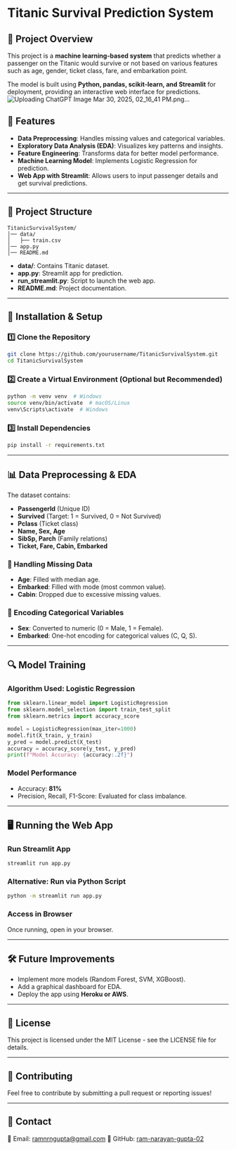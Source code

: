 # Titanic Survival Prediction System

## 📌 Project Overview
This project is a **machine learning-based system** that predicts whether a passenger on the Titanic would survive or not based on various features such as age, gender, ticket class, fare, and embarkation point.

The model is built using **Python, pandas, scikit-learn, and Streamlit** for deployment, providing an interactive web interface for predictions.
![Uploading ChatGPT Image Mar 30, 2025, 02_16_41 PM.png…]()

## 🚀 Features
- **Data Preprocessing**: Handles missing values and categorical variables.
- **Exploratory Data Analysis (EDA)**: Visualizes key patterns and insights.
- **Feature Engineering**: Transforms data for better model performance.
- **Machine Learning Model**: Implements Logistic Regression for prediction.
- **Web App with Streamlit**: Allows users to input passenger details and get survival predictions.

---

## 📂 Project Structure
```
TitanicSurvivalSystem/
│── data/
│   ├── train.csv
│── app.py
│── README.md
```
- **data/**: Contains Titanic dataset.
- **app.py**: Streamlit app for prediction.
- **run_streamlit.py**: Script to launch the web app.
- **README.md**: Project documentation.
---

## 🔧 Installation & Setup
### 1️⃣ Clone the Repository
```bash
git clone https://github.com/yourusername/TitanicSurvivalSystem.git
cd TitanicSurvivalSystem
```

### 2️⃣ Create a Virtual Environment (Optional but Recommended)
```bash
python -m venv venv  # Windows
source venv/bin/activate  # macOS/Linux
venv\Scripts\activate  # Windows
```

### 3️⃣ Install Dependencies
```bash
pip install -r requirements.txt
```

---

## 📊 Data Preprocessing & EDA
The dataset contains:
- **PassengerId** (Unique ID)
- **Survived** (Target: 1 = Survived, 0 = Not Survived)
- **Pclass** (Ticket class)
- **Name, Sex, Age**
- **SibSp, Parch** (Family relations)
- **Ticket, Fare, Cabin, Embarked**

### 🔹 Handling Missing Data
- **Age**: Filled with median age.
- **Embarked**: Filled with mode (most common value).
- **Cabin**: Dropped due to excessive missing values.

### 🔹 Encoding Categorical Variables
- **Sex**: Converted to numeric (0 = Male, 1 = Female).
- **Embarked**: One-hot encoding for categorical values (C, Q, S).

---

## 🔍 Model Training
### **Algorithm Used**: Logistic Regression
```python
from sklearn.linear_model import LogisticRegression
from sklearn.model_selection import train_test_split
from sklearn.metrics import accuracy_score

model = LogisticRegression(max_iter=1000)
model.fit(X_train, y_train)
y_pred = model.predict(X_test)
accuracy = accuracy_score(y_test, y_pred)
print(f"Model Accuracy: {accuracy:.2f}")
```
### **Model Performance**
- Accuracy: **81%**
- Precision, Recall, F1-Score: Evaluated for class imbalance.

---

## 🖥️ Running the Web App
### **Run Streamlit App**
```bash
streamlit run app.py
```
### **Alternative: Run via Python Script**
```bash
python -m streamlit run app.py
```
### **Access in Browser**
Once running, open in your browser.

---

## 🛠️ Future Improvements
- Implement more models (Random Forest, SVM, XGBoost).
- Add a graphical dashboard for EDA.
- Deploy the app using **Heroku or AWS**.

---

## 📜 License
This project is licensed under the MIT License - see the LICENSE file for details.

---

## 🤝 Contributing
Feel free to contribute by submitting a pull request or reporting issues!

---

## 📩 Contact
📧 Email: [ramnrngupta@gmail.com](mailto:ramnrngupta@gmail.com)
📌 GitHub: [ram-narayan-gupta-02](https://github.com/ram-narayan-gupta-02)

